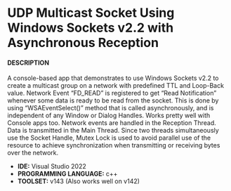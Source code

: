 # UDP Multicast Socket Using Windows Sockets v2.2 with Asynchronous Reception

#### DESCRIPTION 

A console-based app that demonstrates to use Windows Sockets v2.2 to create a multicast group on a network with predefined TTL and Loop-Back value. Network Event “FD_READ” is registered to get “Read Notification” whenever some data is ready to be read from the socket. This is done by using “WSAEventSelect()” method that is called asynchronously, and is independent of any Window or Dialog Handles. Works pretty well with Console apps too. Network events are handled in the Reception Thread. Data is transmitted in the Main Thread. Since two threads simultaneously use the Socket Handle, Mutex Lock is used to avoid parallel use of the resource to achieve synchronization when transmitting or receiving bytes over the network.

- **IDE:** Visual Studio 2022
- **PROGRAMMING LANGUAGE:** c++
- **TOOLSET:** v143 (Also works well on v142)

